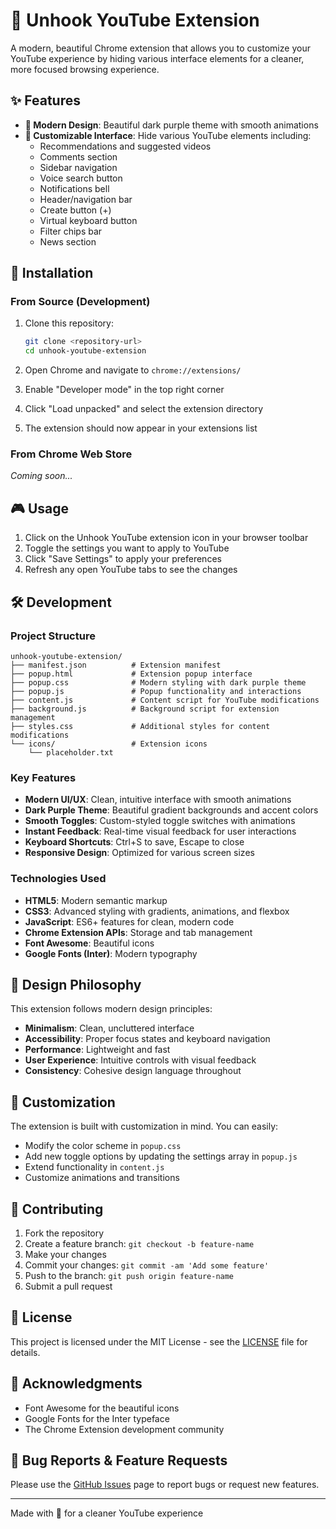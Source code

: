 # 🎯 Unhook YouTube Extension

A modern, beautiful Chrome extension that allows you to customize your YouTube experience by hiding various interface elements for a cleaner, more focused browsing experience.

## ✨ Features

- **🎨 Modern Design**: Beautiful dark purple theme with smooth animations
- **🔧 Customizable Interface**: Hide various YouTube elements including:
  - Recommendations and suggested videos
  - Comments section
  - Sidebar navigation
  - Voice search button
  - Notifications bell
  - Header/navigation bar
  - Create button (+)
  - Virtual keyboard button
  - Filter chips bar
  - News section

## 🚀 Installation

### From Source (Development)

1. Clone this repository:

   ```bash
   git clone <repository-url>
   cd unhook-youtube-extension
   ```

2. Open Chrome and navigate to `chrome://extensions/`

3. Enable "Developer mode" in the top right corner

4. Click "Load unpacked" and select the extension directory

5. The extension should now appear in your extensions list

### From Chrome Web Store

_Coming soon..._

## 🎮 Usage

1. Click on the Unhook YouTube extension icon in your browser toolbar
2. Toggle the settings you want to apply to YouTube
3. Click "Save Settings" to apply your preferences
4. Refresh any open YouTube tabs to see the changes

## 🛠️ Development

### Project Structure

```
unhook-youtube-extension/
├── manifest.json          # Extension manifest
├── popup.html             # Extension popup interface
├── popup.css              # Modern styling with dark purple theme
├── popup.js               # Popup functionality and interactions
├── content.js             # Content script for YouTube modifications
├── background.js          # Background script for extension management
├── styles.css             # Additional styles for content modifications
└── icons/                 # Extension icons
    └── placeholder.txt
```

### Key Features

- **Modern UI/UX**: Clean, intuitive interface with smooth animations
- **Dark Purple Theme**: Beautiful gradient backgrounds and accent colors
- **Smooth Toggles**: Custom-styled toggle switches with animations
- **Instant Feedback**: Real-time visual feedback for user interactions
- **Keyboard Shortcuts**: Ctrl+S to save, Escape to close
- **Responsive Design**: Optimized for various screen sizes

### Technologies Used

- **HTML5**: Modern semantic markup
- **CSS3**: Advanced styling with gradients, animations, and flexbox
- **JavaScript**: ES6+ features for clean, modern code
- **Chrome Extension APIs**: Storage and tab management
- **Font Awesome**: Beautiful icons
- **Google Fonts (Inter)**: Modern typography

## 🎨 Design Philosophy

This extension follows modern design principles:

- **Minimalism**: Clean, uncluttered interface
- **Accessibility**: Proper focus states and keyboard navigation
- **Performance**: Lightweight and fast
- **User Experience**: Intuitive controls with visual feedback
- **Consistency**: Cohesive design language throughout

## 🔧 Customization

The extension is built with customization in mind. You can easily:

- Modify the color scheme in `popup.css`
- Add new toggle options by updating the settings array in `popup.js`
- Extend functionality in `content.js`
- Customize animations and transitions

## 📝 Contributing

1. Fork the repository
2. Create a feature branch: `git checkout -b feature-name`
3. Make your changes
4. Commit your changes: `git commit -am 'Add some feature'`
5. Push to the branch: `git push origin feature-name`
6. Submit a pull request

## 📄 License

This project is licensed under the MIT License - see the [LICENSE](LICENSE) file for details.

## 🙏 Acknowledgments

- Font Awesome for the beautiful icons
- Google Fonts for the Inter typeface
- The Chrome Extension development community

## 🐛 Bug Reports & Feature Requests

Please use the [GitHub Issues](../../issues) page to report bugs or request new features.

---

Made with 💜 for a cleaner YouTube experience
